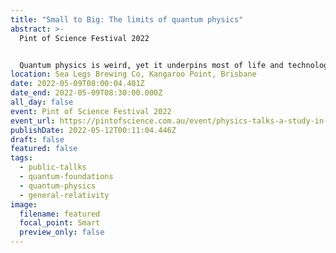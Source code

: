 ```yaml
---
title: "Small to Big: The limits of quantum physics"
abstract: >-
  Pint of Science Festival 2022


  Quantum physics is weird, yet it underpins most of life and technology on Earth. How do we get to the familiar world we can see and touch from the world of quarks and atoms? Perhaps we can learn something from Einstein’s humble formula: E=mc^2.
location: Sea Legs Brewing Co, Kangaroo Point, Brisbane
date: 2022-05-09T08:00:04.401Z
date_end: 2022-05-09T08:30:00.000Z
all_day: false
event: Pint of Science Festival 2022
event_url: https://pintofscience.com.au/event/physics-talks-a-study-in-uncertainty
publishDate: 2022-05-12T00:11:04.446Z
draft: false
featured: false
tags:
  - public-tallks
  - quantum-foundations
  - quantum-physics
  - general-relativity
image:
  filename: featured
  focal_point: Smart
  preview_only: false
---
```

